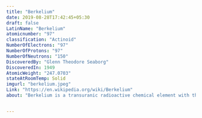 ```yaml
---
title: "Berkelium"
date: 2019-08-28T17:42:45+05:30
draft: false
LatinName: "Berkelium"
atomicnumber: "97"
classification: "Actinoid"
NumberOfElectrons: "97"
NumberOfProtons: "97"
NumberOfNeutrons: "150" 
DiscoveredBy: "Glenn Theodore Seaborg" 
DiscoveredIn: 1949
AtomicWeight: "247.0703"
stateAtRoomTemp: Solid
imgurl: "berkelium.jpeg"
Link: "https://en.wikipedia.org/wiki/Berkelium"
about: "Berkelium is a transuranic radioactive chemical element with the symbol Bk and atomic number 97. It is a member of the actinide and transuranium element series. It is named after the city of Berkeley, California, the location of the Lawrence Berkeley National Laboratory where it was discovered in December 1949. Berkelium was the fifth transuranium element discovered after neptunium, plutonium, curium and americium."


---
```


